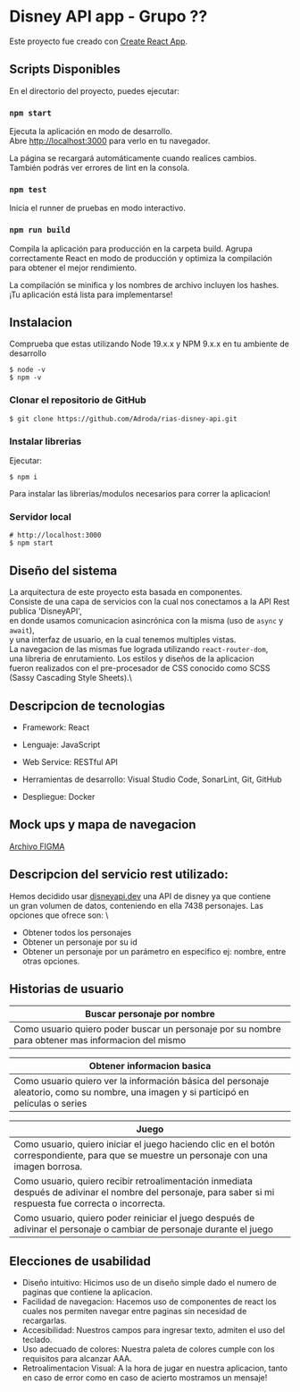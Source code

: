 # Disney API app - Grupo ??

Este proyecto fue creado con [Create React App](https://github.com/facebook/create-react-app).

## Scripts Disponibles

En el directorio del proyecto, puedes ejecutar:

### `npm start`
Ejecuta la aplicación en modo de desarrollo.\
Abre [http://localhost:3000](http://localhost:3000) para verlo en tu navegador.

La página se recargará automáticamente cuando realices cambios.\
También podrás ver errores de lint en la consola.

### `npm test`
Inicia el runner de pruebas en modo interactivo.

### `npm run build`
Compila la aplicación para producción en la carpeta build.
Agrupa correctamente React en modo de producción y optimiza la compilación para obtener el mejor rendimiento.

La compilación se minifica y los nombres de archivo incluyen los hashes.
¡Tu aplicación está lista para implementarse!

## Instalacion

Comprueba que estas utilizando Node 19.x.x y NPM 9.x.x en tu ambiente de desarrollo

```properties
$ node -v
$ npm -v
```

### Clonar el repositorio de GitHub

```properties
$ git clone https://github.com/Adroda/rias-disney-api.git
```

### Instalar librerias 

Ejecutar:
```properties
$ npm i
```
Para instalar las librerias/modulos necesarios para correr la aplicacion!

### Servidor local

```properties
# http://localhost:3000
$ npm start
```

## Diseño del sistema

La arquitectura de este proyecto esta basada en componentes.\
Consiste de una capa de servicios con la cual nos conectamos a la API Rest publica 'DisneyAPI', \
en donde usamos comunicacion asincrónica con la misma (uso de `async` y `await`), \
y una interfaz de usuario, en la cual tenemos multiples vistas.\
La navegacion de las mismas fue lograda utilizando `react-router-dom`,\
una libreria de enrutamiento. Los estilos y diseños de la aplicacion\
fueron realizados con el pre-procesador de CSS conocido como SCSS (Sassy Cascading Style Sheets).\


## Descripcion de tecnologias

- Framework: React
  
- Lenguaje: JavaScript

- Web Service: RESTful API

- Herramientas de desarrollo: Visual Studio Code, SonarLint, Git, GitHub
  
- Despliegue: Docker



## Mock ups y mapa de navegacion

[Archivo FIGMA](https://www.figma.com/file/azS8MEjsSMHse86ayRf7JT/RIASLAB?type=design&node-id=0%3A1&mode=design&t=648OzV1zeETHKO57-1)

## Descripcion del servicio rest utilizado:


Hemos decidido usar [disneyapi.dev](http://disneyapi.dev/) una API de disney ya que contiene \
un gran volumen de datos, conteniendo en ella 7438 personajes. Las opciones que ofrece son: \
- Obtener todos los personajes
- Obtener un personaje por su id
- Obtener un personaje por un parámetro en especifico ej: nombre, entre otras opciones.


## Historias de usuario 

| Buscar personaje por nombre |
| --------------------------- |
| Como usuario quiero poder buscar un personaje por su nombre para obtener mas informacion del mismo |

| Obtener informacion basica |
| --------------------------- |
| Como usuario  quiero ver la información básica del personaje aleatorio, como su nombre, una imagen y si participó en películas o series |

| Juego |
| --------------------------- |
| Como usuario, quiero iniciar el juego haciendo clic en el botón correspondiente, para que se muestre un personaje con una imagen borrosa. |
| Como usuario, quiero recibir retroalimentación inmediata después de adivinar el nombre del personaje, para saber si mi respuesta fue correcta o incorrecta. |
| Como usuario, quiero poder reiniciar el juego después de adivinar el personaje o cambiar de personaje durante el juego |

## Elecciones de usabilidad

- Diseño intuitivo: Hicimos uso de un diseño simple dado el numero de paginas que contiene la aplicacion.
- Facilidad de navegacion: Hacemos uso de componentes de react los cuales nos permiten navegar entre paginas sin necesidad de recargarlas.
- Accesibilidad: Nuestros campos para ingresar texto, admiten el uso del teclado.
- Uso adecuado de colores: Nuestra paleta de colores cumple con los requisitos para alcanzar AAA.
- Retroalimentacion Visual: A la hora de jugar en nuestra aplicacion, tanto en caso de error como en caso de acierto mostramos un mensaje!

